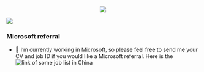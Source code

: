 <div align="center">
  <img src="https://github-readme-stats.vercel.app/api?username=fangpin&show_icons=true&hide_title=true" />
</div>

![](https://komarev.com/ghpvc/?username=iboB)

### Microsoft referral
- 🔭 I’m currently working in Microsoft, so please feel free to send me your CV and job ID if you would like a Microsoft referral. Here is the ![link of some job list in China](https://shimo.im/sheets/vFxa7WoTasED6cAH)

<!--
**fangpin/fangpin** is a ✨ _special_ ✨ repository because its `README.md` (this file) appears on your GitHub profile.

Here are some ideas to get you started:

- 🔭 I’m currently working on ...
- 🌱 I’m currently learning ...
- 👯 I’m looking to collaborate on ...
- 🤔 I’m looking for help with ...
- 💬 Ask me about ...
- 📫 How to reach me: ...
- 😄 Pronouns: ...
- ⚡ Fun fact: ...
-->
